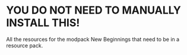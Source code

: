 # YOU DO NOT NEED TO MANUALLY INSTALL THIS!

All the resources for the modpack New Beginnings that need to be in a resource pack.
